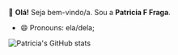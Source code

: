 👋 **Olá!** Seja bem-vindo/a. Sou a **Patricia F Fraga**.

- 😄 Pronouns: ela/dela;

![Patricia's GitHub stats](https://github-readme-stats.vercel.app/api?username=patriciafraga&show_icons=true&theme=tokyonight)
